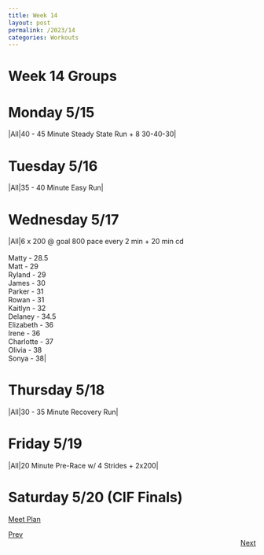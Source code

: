```yaml
---
title: Week 14
layout: post
permalink: /2023/14
categories: Workouts
---
```



# Week 14 Groups

# Monday 5/15

|All|40 - 45 Minute Steady State Run + 8 30-40-30| 

# Tuesday 5/16

|All|35 - 40 Minute Easy Run| 

# Wednesday 5/17 

|All|6 x 200 @ goal 800 pace every 2 min + 20 min cd <br><br> Matty - 28.5 <br> Matt - 29 <br> Ryland - 29 <br> James - 30 <br> Parker - 31 <br> Rowan - 31 <br> Kaitlyn - 32 <br> Delaney - 34.5 <br> Elizabeth - 36 <br> Irene - 36 <br> Charlotte - 37 <br> Olivia - 38 <br> Sonya - 38|

# Thursday 5/18

|All|30 - 35 Minute Recovery Run| 

# Friday 5/19 

|All|20 Minute Pre-Race w/ 4 Strides + 2x200|

# Saturday 5/20 (CIF Finals)

[Meet Plan]({{site.baseurl}}/2023/CIFF)

<div style="text-align: left"> <a href="{{site.baseurl}}/2023/13">Prev</a></div> 
<div style="text-align: right"> <a href="{{site.baseurl}}/2023/15">Next</a></div>